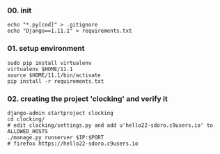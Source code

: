 
### 00. init

    echo "*.py[cod]" > .gitignore
    echo "Django==1.11.1" > requirements.txt

### 01. setup environment

    sudo pip install virtualenv
    virtualenv $HOME/11.1
    source $HOME/11.1/bin/activate
    pip install -r requirements.txt

### 02. creating the project 'clocking' and verify it

    django-admin startproject clocking
    cd clocking/
    # edit clocking/settings.py and add u'hello22-sdoro.c9users.io' to ALLOWED_HOSTS
    ./manage.py runserver $IP:$PORT
    # firefox https://hello22-sdoro.c9users.io
